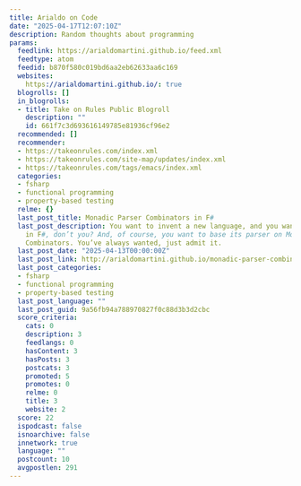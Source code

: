 ```yaml
---
title: Arialdo on Code
date: "2025-04-17T12:07:10Z"
description: Random thoughts about programming
params:
  feedlink: https://arialdomartini.github.io/feed.xml
  feedtype: atom
  feedid: b870f580c019bd6aa2eb62633aa6c169
  websites:
    https://arialdomartini.github.io/: true
  blogrolls: []
  in_blogrolls:
  - title: Take on Rules Public Blogroll
    description: ""
    id: 661f7c3d693616149785e81936cf96e2
  recommended: []
  recommender:
  - https://takeonrules.com/index.xml
  - https://takeonrules.com/site-map/updates/index.xml
  - https://takeonrules.com/tags/emacs/index.xml
  categories:
  - fsharp
  - functional programming
  - property-based testing
  relme: {}
  last_post_title: Monadic Parser Combinators in F#
  last_post_description: You want to invent a new language, and you want to do this
    in F#, don’t you? And, of course, you want to base its parser on Monadic Parser
    Combinators. You’ve always wanted, just admit it.
  last_post_date: "2025-04-13T00:00:00Z"
  last_post_link: http://arialdomartini.github.io/monadic-parser-combinators
  last_post_categories:
  - fsharp
  - functional programming
  - property-based testing
  last_post_language: ""
  last_post_guid: 9a56fb94a788970827f0c88d3b3d2cbc
  score_criteria:
    cats: 0
    description: 3
    feedlangs: 0
    hasContent: 3
    hasPosts: 3
    postcats: 3
    promoted: 5
    promotes: 0
    relme: 0
    title: 3
    website: 2
  score: 22
  ispodcast: false
  isnoarchive: false
  innetwork: true
  language: ""
  postcount: 10
  avgpostlen: 291
---
```

